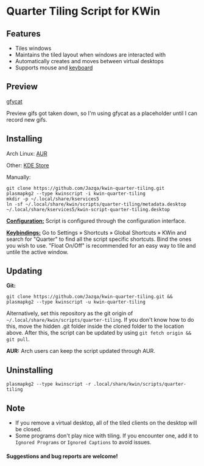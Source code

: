 # Quarter Tiling Script for KWin

## Features
- Tiles windows
- Maintains the tiled layout when windows are interacted with
- Automatically creates and moves between virtual desktops
- Supports mouse and [keyboard](https://github.com/Jazqa/kwin-quarter-tiling/wiki/Keybindings)

## Preview

[gfycat](https://gfycat.com/TintedRepentantKawala)

Preview gifs got taken down, so I'm using gfycat as a placeholder until I can record new gifs.

## Installing

Arch Linux: [AUR](https://aur.archlinux.org/packages/kwin-scripts-quarter-tiling-git/)

Other: [KDE Store](https://store.kde.org/p/1187647/)

Manually:

    git clone https://github.com/Jazqa/kwin-quarter-tiling.git
    plasmapkg2 --type kwinscript -i kwin-quarter-tiling
    mkdir -p ~/.local/share/kservices5
    ln -sf ~/.local/share/kwin/scripts/quarter-tiling/metadata.desktop ~/.local/share/kservices5/kwin-script-quarter-tiling.desktop

**[Configuration:](https://github.com/Jazqa/kwin-quarter-tiling/wiki/Configuration-Interface)** Script is configured through the configuration interface.

**[Keybindings:](https://github.com/Jazqa/kwin-quarter-tiling/wiki/Keybindings)** Go to Settings » Shortcuts » Global Shortcuts » KWin and search for "Quarter" to find all the script specific shortcuts. Bind the ones you wish to use. "Float On/Off" is recommended for an easy way to tile and untile the active window.

## Updating

**Git:**

`git clone https://github.com/Jazqa/kwin-quarter-tiling.git && plasmapkg2 --type kwinscript -u kwin-quarter-tiling`

Alternatively, set this repository as the git origin of `~/.local/share/kwin/scripts/quarter-tiling`. If you don't know how to do this, move the hidden .git folder inside the cloned folder to the location above. After this, the script can be updated by using `git fetch origin && git pull`.

**AUR:** Arch users can keep the script updated through AUR.

## Uninstalling

`plasmapkg2 --type kwinscript -r .local/share/kwin/scripts/quarter-tiling`


## Note
- If you remove a virtual desktop, all of the tiled clients on the desktop will be closed.
- Some programs don't play nice with tiling. If you encounter one, add it to `Ignored Programs` or `Ignored Captions` to avoid issues.

#### Suggestions and bug reports are welcome!
